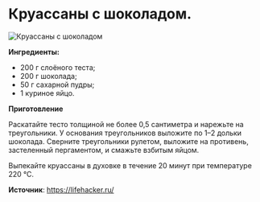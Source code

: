 # Круассаны с шоколадом.

![Круассаны с шоколадом](/images/Kulinar/Vipechka/kruasan-shokolad.jpg 'Круассаны с шоколадом')

**Ингредиенты:**

- 200 г слоёного теста;
- 200 г шоколада;
- 50 г сахарной пудры;
- 1 куриное яйцо.

**Приготовление**

Раскатайте тесто толщиной не более 0,5 сантиметра и нарежьте на треугольники. У основания треугольников выложите по 1–2 дольки шоколада. Сверните треугольники рулетом, выложите на противень, застеленный пергаментом, и смажьте взбитым яйцом.

Выпекайте круассаны в духовке в течение 20 минут при температуре 220 °С.

**Источник**: https://lifehacker.ru/
